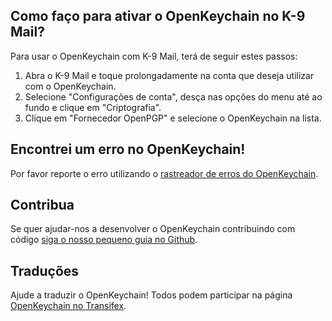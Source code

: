 [//]: # (NOTA: por favor coloque cada frase na sua própria linha. O Transifex coloca todas as linhas no seu próprio campo de tradução!)

## Como faço para ativar o OpenKeychain no K-9 Mail?
Para usar o OpenKeychain com K-9 Mail, terá de seguir estes passos:
  1. Abra o K-9 Mail e toque prolongadamente na conta que deseja utilizar com o OpenKeychain.
  2. Selecione "Configurações de conta", desça nas opções do menu até ao fundo e clique em "Criptografia".
  3. Clique em "Fornecedor OpenPGP" e selecione o OpenKeychain na lista.

## Encontrei um erro no OpenKeychain!
Por favor reporte o erro utilizando o [rastreador de erros do OpenKeychain](https://github.com/openpgp-keychain/openpgp-keychain/issues).

## Contribua
Se quer ajudar-nos a desenvolver o OpenKeychain contribuindo com código [siga o nosso pequeno guia no Github](https://github.com/openpgp-keychain/openpgp-keychain#contribute-code).

## Traduções
Ajude a traduzir o OpenKeychain! Todos podem participar na página [OpenKeychain no Transifex](https://www.transifex.com/projects/p/open-keychain/).